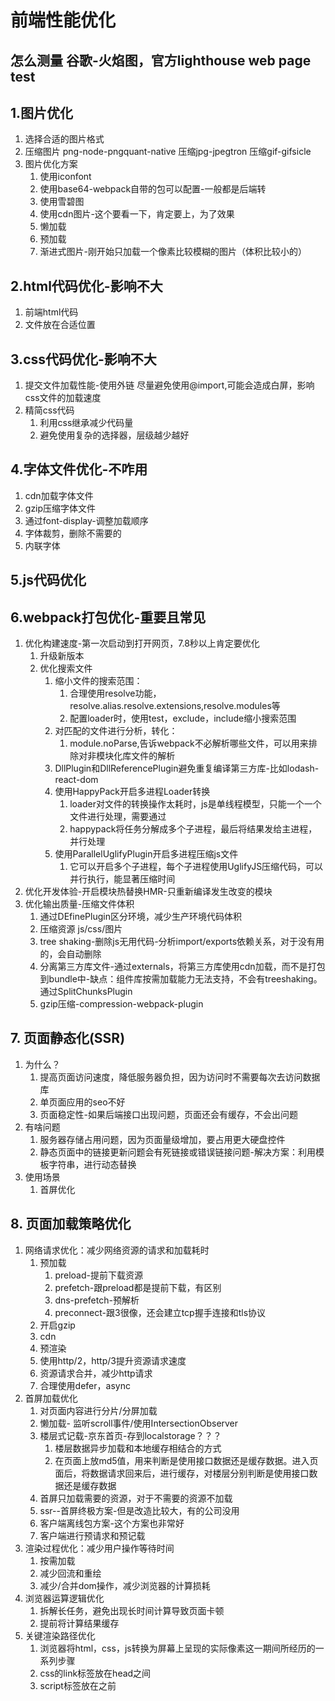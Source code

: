 # 前端性能优化
## 怎么测量 谷歌-火焰图，官方lighthouse web page test
## 1.图片优化
1. 选择合适的图片格式
2. 压缩图片 png-node-pngquant-native 压缩jpg-jpegtron 压缩gif-gifsicle
3. 图片优化方案
   1. 使用iconfont
   2. 使用base64-webpack自带的包可以配置-一般都是后端转
   3. 使用雪碧图
   4. 使用cdn图片-这个要看一下，肯定要上，为了效果
   5. 懒加载
   6. 预加载
   7. 渐进式图片-刚开始只加载一个像素比较模糊的图片（体积比较小的）
   
## 2.html代码优化-影响不大
1. 前端html代码
2. 文件放在合适位置
## 3.css代码优化-影响不大
1. 提交文件加载性能-使用外链 尽量避免使用@import,可能会造成白屏，影响css文件的加载速度
2. 精简css代码
   1. 利用css继承减少代码量
   2. 避免使用复杂的选择器，层级越少越好
## 4.字体文件优化-不咋用
1. cdn加载字体文件
2. gzip压缩字体文件
3. 通过font-display-调整加载顺序
4. 字体裁剪，删除不需要的
5. 内联字体
## 5.js代码优化
## 6.webpack打包优化-重要且常见
1. 优化构建速度-第一次启动到打开网页，7.8秒以上肯定要优化
   1. 升级新版本
   2. 优化搜索文件
      1. 缩小文件的搜索范围：
         1. 合理使用resolve功能，resolve.alias.resolve.extensions,resolve.modules等
         2. 配置loader时，使用test，exclude，include缩小搜索范围
      2. 对匹配的文件进行分析，转化：
         1. module.noParse,告诉webpack不必解析哪些文件，可以用来排除对非模块化库文件的解析
      3. DllPlugin和DllReferencePlugin避免重复编译第三方库-比如lodash-react-dom
      4. 使用HappyPack开启多进程Loader转换
         1. loader对文件的转换操作太耗时，js是单线程模型，只能一个一个文件进行处理，需要通过
         2. happypack将任务分解成多个子进程，最后将结果发给主进程，并行处理
      5. 使用ParallelUglifyPlugin开启多进程压缩js文件
         1. 它可以开启多个子进程，每个子进程使用UglifyJS压缩代码，可以并行执行，能显著压缩时间
2. 优化开发体验-开启模块热替换HMR-只重新编译发生改变的模块
3. 优化输出质量-压缩文件体积
   1. 通过DEfinePlugin区分环境，减少生产环境代码体积
   2. 压缩资源 js/css/图片
   3. tree shaking-删除js无用代码-分析import/exports依赖关系，对于没有用的，会自动删除
   4. 分离第三方库文件-通过externals，将第三方库使用cdn加载，而不是打包到bundle中-缺点：组件库按需加载能力无法支持，不会有treeshaking。通过SplitChunksPlugin
   5. gzip压缩-compression-webpack-plugin
## 7. 页面静态化(SSR)
1. 为什么？
   1. 提高页面访问速度，降低服务器负担，因为访问时不需要每次去访问数据库
   2. 单页面应用的seo不好
   3. 页面稳定性-如果后端接口出现问题，页面还会有缓存，不会出问题
2. 有啥问题
   1. 服务器存储占用问题，因为页面量级增加，要占用更大硬盘控件
   2. 静态页面中的链接更新问题会有死链接或错误链接问题-解决方案：利用模板字符串，进行动态替换
3. 使用场景
   1. 首屏优化
## 8. 页面加载策略优化
1. 网络请求优化：减少网络资源的请求和加载耗时
   1. 预加载
      1. preload-提前下载资源
      2. prefetch-跟preload都是提前下载，有区别
      3. dns-prefetch-预解析
      4. preconnect-跟3很像，还会建立tcp握手连接和tls协议
   2. 开启gzip
   3. cdn
   4. 预渲染
   5. 使用http/2，http/3提升资源请求速度
   6. 资源请求合并，减少http请求
   7. 合理使用defer，async
2. 首屏加载优化
   1. 对页面内容进行分片/分屏加载
   2. 懒加载- 监听scroll事件/使用IntersectionObserver
   3. 楼层式记载-京东首页-存到localstorage？？？
      1. 楼层数据异步加载和本地缓存相结合的方式
      2. 在页面上放md5值，用来判断是使用接口数据还是缓存数据。进入页面后，将数据请求回来后，进行缓存，对楼层分别判断是使用接口数据还是缓存数据
   4. 首屏只加载需要的资源，对于不需要的资源不加载
   5. ssr--首屏终极方案-但是改造比较大，有的公司没用
   6. 客户端离线包方案-这个方案也非常好
   7. 客户端进行预请求和预记载
3. 渲染过程优化：减少用户操作等待时间
   1. 按需加载
   2. 减少回流和重绘
   3. 减少/合并dom操作，减少浏览器的计算损耗
4. 浏览器运算逻辑优化
   1. 拆解长任务，避免出现长时间计算导致页面卡顿
   2. 提前将计算结果缓存
5. 关键渲染路径优化
   1. 浏览器将html，css，js转换为屏幕上呈现的实际像素这一期间所经历的一系列步骤
   2. css的link标签放在head之间
   3. script标签放在</body>之前
<!-- ## 9. 接口优化
## 10.webview性能优化-常见面试题 -hybrid app
## 11.html5离线化
## 12.浏览器缓存优化
## 13.如何配置cdn缓存
## 14.dns优化
1111 -->